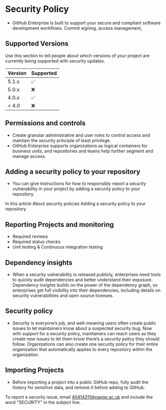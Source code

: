 # Security Policy
- GitHub Enterprise is built to support your secure and compliant software development workflows. Commit signing, access management,

## Supported Versions

Use this section to tell people about which versions of your project are
currently being supported with security updates.

| Version | Supported          |
| ------- | ------------------ |
| 5.1.x   | :white_check_mark: |
| 5.0.x   | :x:                |
| 4.0.x   | :white_check_mark: |
| < 4.0   | :x:                |

## Permissions and controls
- Create granular administrative and user roles to control access and maintain the security principle of least privilege.
- GitHub Enterprise supports organizations as logical containers for business units, and repositories and teams help further segment and manage access.

## Adding a security policy to your repository
- You can give instructions for how to responsibly report a security vulnerability in your project by adding a security policy to your repository.

In this article
About security policies
Adding a security policy to your repository

## Reporting Projects and monitoring
- Required reviews
- Required status checks
- Unit testing & Continuous integration testing

## Dependency insights
- When a security vulnerability is released publicly, enterprises need tools to quickly audit dependencies and better understand their exposure. Dependency insights builds on the power of the dependency graph, so enterprises get full visibility into their dependencies, including details on security vulnerabilities and open source licenses.

## Security policy
- Security is everyone’s job, and well-meaning users often create public issues to let maintainers know about a suspected security bug. Now with support for a security policy, maintainers can reach users as they create new issues to let them know there’s a security policy they should follow. Organizations can also create one security policy for their entire organization that automatically applies to every repository within the organization.

## Importing Projects 
- Before importing a project into a public GitHub repo, fully audit the history for sensitive data, and remove it before adding to GitHub.

To report a security issue, email
[40414311@napier.ac.uk](mailto:40414311@napier.ac.uk?subject=SECURITY) and include the
word "SECURITY" in the subject line.
